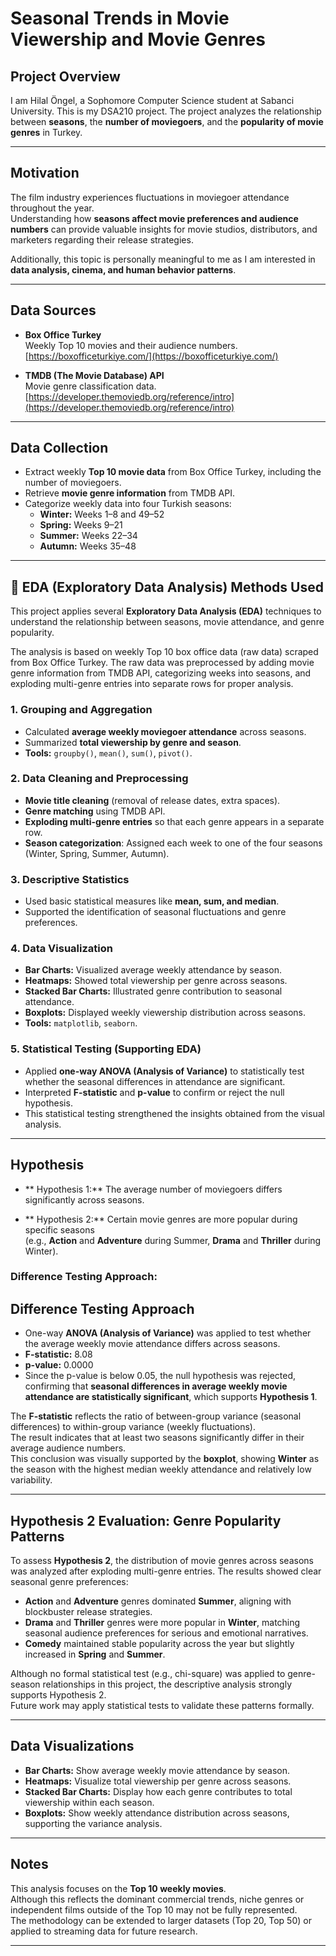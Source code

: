 # Seasonal Trends in Movie Viewership and Movie Genres

## Project Overview
I am Hilal Öngel, a Sophomore Computer Science student at Sabanci University. This is my DSA210 project.
The project analyzes the relationship between **seasons**, the **number of moviegoers**, and the **popularity of movie genres** in Turkey.

---

## Motivation
The film industry experiences fluctuations in moviegoer attendance throughout the year.  
Understanding how **seasons affect movie preferences and audience numbers** can provide valuable insights for movie studios, distributors, and marketers regarding their release strategies.  

Additionally, this topic is personally meaningful to me as I am interested in **data analysis, cinema, and human behavior patterns**.

---

## Data Sources
- **Box Office Turkey**  
  Weekly Top 10 movies and their audience numbers.  
  [https://boxofficeturkiye.com/](https://boxofficeturkiye.com/)

- **TMDB (The Movie Database) API**  
  Movie genre classification data.  
  [https://developer.themoviedb.org/reference/intro](https://developer.themoviedb.org/reference/intro)

---

## Data Collection
- Extract weekly **Top 10 movie data** from Box Office Turkey, including the number of moviegoers.
- Retrieve **movie genre information** from TMDB API.
- Categorize weekly data into four Turkish seasons:
  - **Winter:** Weeks 1–8 and 49–52  
  - **Spring:** Weeks 9–21  
  - **Summer:** Weeks 22–34  
  - **Autumn:** Weeks 35–48  

---
## 🔎 EDA (Exploratory Data Analysis) Methods Used

This project applies several **Exploratory Data Analysis (EDA)** techniques to understand the relationship between seasons, movie attendance, and genre popularity.

The analysis is based on weekly Top 10 box office data (raw data) scraped from Box Office Turkey.
The raw data was preprocessed by adding movie genre information from TMDB API, categorizing weeks into seasons, and exploding multi-genre entries into separate rows for proper analysis.

###  1. Grouping and Aggregation
- Calculated **average weekly moviegoer attendance** across seasons.
- Summarized **total viewership by genre and season**.
- **Tools:** `groupby()`, `mean()`, `sum()`, `pivot()`.

###  2. Data Cleaning and Preprocessing
- **Movie title cleaning** (removal of release dates, extra spaces).
- **Genre matching** using TMDB API.
- **Exploding multi-genre entries** so that each genre appears in a separate row.
- **Season categorization**: Assigned each week to one of the four seasons (Winter, Spring, Summer, Autumn).

###  3. Descriptive Statistics
- Used basic statistical measures like **mean, sum, and median**.
- Supported the identification of seasonal fluctuations and genre preferences.

###  4. Data Visualization
- **Bar Charts:** Visualized average weekly attendance by season.
- **Heatmaps:** Showed total viewership per genre across seasons.
- **Stacked Bar Charts:** Illustrated genre contribution to seasonal attendance.
- **Boxplots:** Displayed weekly viewership distribution across seasons.
- **Tools:** `matplotlib`, `seaborn`.

###  5. Statistical Testing (Supporting EDA)
- Applied **one-way ANOVA (Analysis of Variance)** to statistically test whether the seasonal differences in attendance are significant.
- Interpreted **F-statistic** and **p-value** to confirm or reject the null hypothesis.
- This statistical testing strengthened the insights obtained from the visual analysis.
---

## Hypothesis

- ** Hypothesis 1:** The average number of moviegoers differs significantly across seasons.  

- ** Hypothesis 2:** Certain movie genres are more popular during specific seasons  
  (e.g., **Action** and **Adventure** during Summer, **Drama** and **Thriller** during Winter).

### Difference Testing Approach:
##  Difference Testing Approach

- One-way **ANOVA (Analysis of Variance)** was applied to test whether the average weekly movie attendance differs across seasons.
- **F-statistic:** 8.08  
- **p-value:** 0.0000
- Since the p-value is below 0.05, the null hypothesis was rejected, confirming that **seasonal differences in average weekly movie attendance are statistically significant**, which supports **Hypothesis 1**.

The **F-statistic** reflects the ratio of between-group variance (seasonal differences) to within-group variance (weekly fluctuations).  
The result indicates that at least two seasons significantly differ in their average audience numbers.  
This conclusion was visually supported by the **boxplot**, showing **Winter** as the season with the highest median weekly attendance and relatively low variability.

---

##  Hypothesis 2 Evaluation: Genre Popularity Patterns

To assess **Hypothesis 2**, the distribution of movie genres across seasons was analyzed after exploding multi-genre entries. The results showed clear seasonal genre preferences:

- **Action** and **Adventure** genres dominated **Summer**, aligning with blockbuster release strategies.
- **Drama** and **Thriller** genres were more popular in **Winter**, matching seasonal audience preferences for serious and emotional narratives.
- **Comedy** maintained stable popularity across the year but slightly increased in **Spring** and **Summer**.

Although no formal statistical test (e.g., chi-square) was applied to genre-season relationships in this project, the descriptive analysis strongly supports Hypothesis 2.  
Future work may apply statistical tests to validate these patterns formally.

---

##  Data Visualizations

-  **Bar Charts:** Show average weekly movie attendance by season.
-  **Heatmaps:** Visualize total viewership per genre across seasons.
-  **Stacked Bar Charts:** Display how each genre contributes to total viewership within each season.
-  **Boxplots:** Show weekly attendance distribution across seasons, supporting the variance analysis.





---
##  Notes

This analysis focuses on the **Top 10 weekly movies**.  
Although this reflects the dominant commercial trends, niche genres or independent films outside of the Top 10 may not be fully represented.  
The methodology can be extended to larger datasets (Top 20, Top 50) or applied to streaming data for future research.

---



